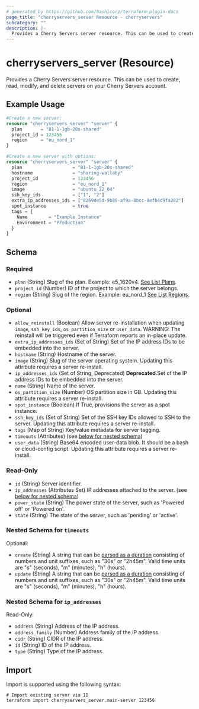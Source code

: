 ```yaml
---
# generated by https://github.com/hashicorp/terraform-plugin-docs
page_title: "cherryservers_server Resource - cherryservers"
subcategory: ""
description: |-
  Provides a Cherry Servers server resource. This can be used to create, read, modify, and delete servers on your Cherry Servers account.
---
```


# cherryservers_server (Resource)

Provides a Cherry Servers server resource. This can be used to create, read, modify, and delete servers on your Cherry Servers account.

## Example Usage

```terraform
#Create a new server:
resource "cherryservers_server" "server" {
  plan       = "B1-1-1gb-20s-shared"
  project_id = 123456
  region     = "eu_nord_1"
}

#Create a new server with options:
resource "cherryservers_server" "server" {
  plan                   = "B1-1-1gb-20s-shared"
  hostname               = "sharing-wallaby"
  project_id             = 123456
  region                 = "eu_nord_1"
  image                  = "ubuntu_22_04"
  ssh_key_ids            = ["1", "2"]
  extra_ip_addresses_ids = ["8269de5d-9b89-af9a-8bcc-8efb4d9fa282"]
  spot_instance          = true
  tags = {
    Name        = "Example Instance"
    Environment = "Production"
  }
}
```

<!-- schema generated by tfplugindocs -->
## Schema

### Required

- `plan` (String) Slug of the plan. Example: e5_1620v4. [See List Plans](https://api.cherryservers.com/doc/#tag/Plans/operation/get-plans).
- `project_id` (Number) ID of the project to which the server belongs.
- `region` (String) Slug of the region. Example: eu_nord_1 [See List Regions](https://api.cherryservers.com/doc/#tag/Regions/operation/get-regions).

### Optional

- `allow_reinstall` (Boolean) Allow server re-installation when updating `image`, `ssh_key_ids`, `os_partition_size` or `user_data`. WARNING: The reinstall will be triggered even if Terraform reports an in-place update.
- `extra_ip_addresses_ids` (Set of String) Set of the IP address IDs to be embedded into the server.
- `hostname` (String) Hostname of the server.
- `image` (String) Slug of the server operating system. Updating this attribute requires a server re-install.
- `ip_addresses_ids` (Set of String, Deprecated) **Deprecated**.Set of the IP address IDs to be embedded into the server.
- `name` (String) Name of the server.
- `os_partition_size` (Number) OS partition size in GB. Updating this attribute requires a server re-install.
- `spot_instance` (Boolean) If True, provisions the server as a spot instance.
- `ssh_key_ids` (Set of String) Set of the SSH key IDs allowed to SSH to the server. Updating this attribute requires a server re-install.
- `tags` (Map of String) Key/value metadata for server tagging.
- `timeouts` (Attributes) (see [below for nested schema](#nestedatt--timeouts))
- `user_data` (String) Base64 encoded user-data blob. It should be a bash or cloud-config script. Updating this attribute requires a server re-install.

### Read-Only

- `id` (String) Server identifier.
- `ip_addresses` (Attributes Set) IP addresses attached to the server. (see [below for nested schema](#nestedatt--ip_addresses))
- `power_state` (String) The power state of the server, such as 'Powered off' or 'Powered on'.
- `state` (String) The state of the server, such as 'pending' or 'active'.

<a id="nestedatt--timeouts"></a>
### Nested Schema for `timeouts`

Optional:

- `create` (String) A string that can be [parsed as a duration](https://pkg.go.dev/time#ParseDuration) consisting of numbers and unit suffixes, such as "30s" or "2h45m". Valid time units are "s" (seconds), "m" (minutes), "h" (hours).
- `update` (String) A string that can be [parsed as a duration](https://pkg.go.dev/time#ParseDuration) consisting of numbers and unit suffixes, such as "30s" or "2h45m". Valid time units are "s" (seconds), "m" (minutes), "h" (hours).


<a id="nestedatt--ip_addresses"></a>
### Nested Schema for `ip_addresses`

Read-Only:

- `address` (String) Address of the IP address.
- `address_family` (Number) Address family of the IP address.
- `cidr` (String) CIDR of the IP address.
- `id` (String) ID of the IP address.
- `type` (String) Type of the IP address.

## Import

Import is supported using the following syntax:

```shell
# Import existing server via ID
terraform import cherryservers_server.main-server 123456
```
